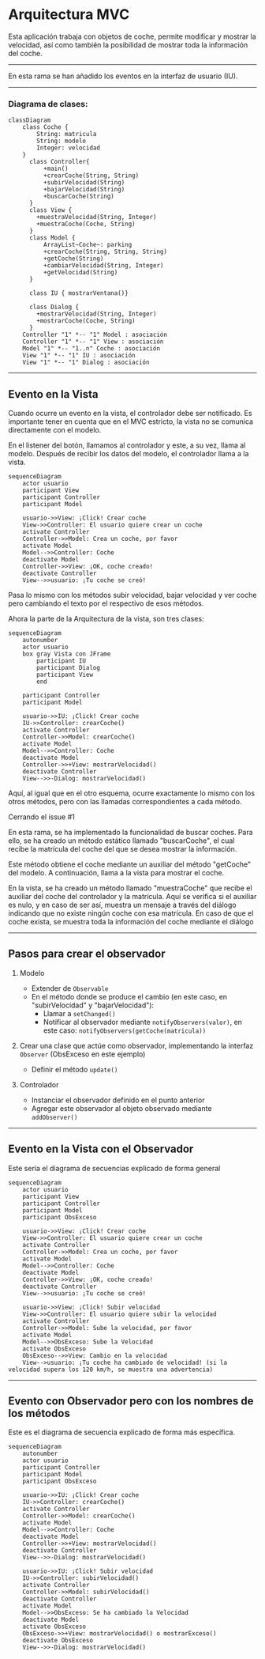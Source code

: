 # Arquitectura MVC

Esta aplicación trabaja con objetos de coche, permite modificar y mostrar la velocidad, así como también la posibilidad de mostrar toda la información del coche.

---

En esta rama se han añadido los eventos en la interfaz de usuario (IU).

---



### Diagrama de clases:

```mermaid
classDiagram
    class Coche {
        String: matricula
        String: modelo
        Integer: velocidad
    }
      class Controller{
          +main()
          +crearCoche(String, String)
          +subirVelocidad(String)
          +bajarVelocidad(String)
          +buscarCoche(String)
      }
      class View {
        +muestraVelocidad(String, Integer) 
        +muestraCoche(Coche, String)
      }
      class Model {
          ArrayList~Coche~: parking
          +crearCoche(String, String, String)
          +getCoche(String)
          +cambiarVelocidad(String, Integer)
          +getVelocidad(String)
      }
    
      class IU { mostrarVentana()}
    
      class Dialog { 
        +mostrarVelocidad(String, Integer) 
        +mostrarCoche(Coche, String)  
      }
    Controller "1" *-- "1" Model : asociación
    Controller "1" *-- "1" View : asociación
    Model "1" *-- "1..n" Coche : asociación
    View "1" *-- "1" IU : asociación
    View "1" *-- "1" Dialog : asociación

```

---



## Evento en la Vista

Cuando ocurre un evento en la vista, el controlador debe ser notificado. Es importante tener en cuenta que en el MVC estricto, la vista no se comunica directamente con el modelo.

En el listener del botón, llamamos al controlador y este, a su vez, llama al modelo. Después de recibir los datos del modelo, el controlador llama a la vista.

```mermaid
sequenceDiagram
    actor usuario
    participant View
    participant Controller
    participant Model
  
    usuario->>View: ¡Click! Crear coche
    View->>Controller: El usuario quiere crear un coche
    activate Controller
    Controller->>Model: Crea un coche, por favor
    activate Model
    Model-->>Controller: Coche
    deactivate Model
    Controller->>View: ¡OK, coche creado!
    deactivate Controller
    View-->>usuario: ¡Tu coche se creó!

```

Pasa lo mismo con los métodos subir velocidad, bajar velocidad y ver coche pero cambiando el texto por el respectivo de esos métodos.

Ahora la parte de la Arquitectura de la vista, son tres clases:

```mermaid
sequenceDiagram
    autonumber
    actor usuario
    box gray Vista con JFrame
        participant IU
        participant Dialog
        participant View
        end
      
    participant Controller
    participant Model

    usuario->>IU: ¡Click! Crear coche
    IU->>Controller: crearCoche()
    activate Controller
    Controller->>Model: crearCoche()
    activate Model
    Model-->>Controller: Coche
    deactivate Model
    Controller->>+View: mostrarVelocidad()
    deactivate Controller
    View-->>-Dialog: mostrarVelocidad()

```



Aquí, al igual que en el otro esquema, ocurre exactamente lo mismo con los otros métodos, pero con las llamadas correspondientes a cada método.

Cerrando el issue #1

En esta rama, se ha implementado la funcionalidad de buscar coches. Para ello, se ha creado un método estático llamado "buscarCoche", el cual recibe la matrícula del coche del que se desea mostrar la información.

Este método obtiene el coche mediante un auxiliar del método "getCoche" del modelo. A continuación, llama a la vista para mostrar el coche.

En la vista, se ha creado un método llamado "muestraCoche" que recibe el auxiliar del coche del controlador y la matrícula. Aquí se verifica si el auxiliar es nulo, y en caso de ser así, muestra un mensaje a través del diálogo indicando que no existe ningún coche con esa matrícula. En caso de que el coche exista, se muestra toda la información del coche mediante el diálogo

---

## Pasos para crear el observador

1. Modelo

   * Extender de `Observable`
   * En el método donde se produce el cambio (en este caso, en "subirVelocidad" y "bajarVelocidad"):
     * Llamar a `setChanged()`
     * Notificar al observador mediante `notifyObservers(valor)`, en este caso: `notifyObservers(getCoche(matricula))`
3. Crear una clase que actúe como observador, implementando la interfaz `Observer` (ObsExceso en este ejemplo)

   * Definir el método `update()`
4. Controlador

   * Instanciar el observador definido en el punto anterior
   * Agregar este observador al objeto observado mediante `addObserver()`

---

## Evento en la Vista con el Observador

Este sería el diagrama de secuencias explicado de forma general

```mermaid
sequenceDiagram
    actor usuario
    participant View
    participant Controller
    participant Model
    participant ObsExceso
  
    usuario->>View: ¡Click! Crear coche
    View->>Controller: El usuario quiere crear un coche
    activate Controller
    Controller->>Model: Crea un coche, por favor
    activate Model
    Model-->>Controller: Coche
    deactivate Model
    Controller->>View: ¡OK, coche creado!
    deactivate Controller
    View-->>usuario: ¡Tu coche se creó!
  
    usuario->>View: ¡Click! Subir velocidad
    View->>Controller: El usuario quiere subir la velocidad
    activate Controller
    Controller->>Model: Sube la velocidad, por favor
    activate Model
    Model-->>ObsExceso: Sube la Velocidad
    activate ObsExceso
    ObsExceso-->>View: Cambio en la velocidad
    View-->usuario: ¡Tu coche ha cambiado de velocidad! (si la velocidad supera los 120 km/h, se muestra una advertencia)

```

---

## Evento con Observador pero con los nombres de los métodos

Este es el diagrama de secuencia explicado de forma más específica.

```mermaid
sequenceDiagram
    autonumber
    actor usuario      
    participant Controller
    participant Model
    participant ObsExceso

    usuario->>IU: ¡Click! Crear coche
    IU->>Controller: crearCoche()
    activate Controller
    Controller->>Model: crearCoche()
    activate Model
    Model-->>Controller: Coche
    deactivate Model
    Controller->>+View: mostrarVelocidad()
    deactivate Controller
    View-->>-Dialog: mostrarVelocidad()
  
    usuario->>IU: ¡Click! Subir velocidad
    IU->>Controller: subirVelocidad()
    activate Controller
    Controller->>Model: subirVelocidad()
    deactivate Controller
    activate Model
    Model-->>ObsExceso: Se ha cambiado la Velocidad
    deactivate Model
    activate ObsExceso
    ObsExceso->>+View: mostrarVelocidad() o mostrarExceso()
    deactivate ObsExceso
    View-->>-Dialog: mostrarVelocidad()

```


````
